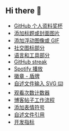 ## Hi there 👋

<!--
**withwz/withwz** is a ✨ _special_ ✨ repository because its `README.md` (this file) appears on your GitHub profile.

Here are some ideas to get you started:

- 🔭 I’m currently working on ...
- 🌱 I’m currently learning ...
- 👯 I’m looking to collaborate on ...
- 🤔 I’m looking for help with ...
- 💬 Ask me about ...
- 📫 How to reach me: ...
- 😄 Pronouns: ...
- ⚡ Fun fact: ...
-->

+ [GitHub 个人资料奖杯](#GitHub__48)
+ [添加标题或封面图片](#_55)
+ [添加浮动图像或 GIF](#_GIF_64)
+ [社交图标部分](#_73)
+ [语言和工具部分](#_85)
+ [GitHub streak](#GitHub_streak_95)
+ [Spotify 播放](#Spotify__106)
+ [徽章 - 盾牌](#___111)
+ [自述文件输入 SVG ⌨️](#_SVG__122)
+ [观看次数计数器](#_130)
+ [博客帖子工作流程](#_135)
+ [添加表情符号](#_140)
+ [自述文件引用](#_146)
+ [开发指标](#_152)
